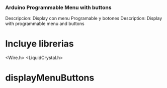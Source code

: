 ### Arduino Programmable Menu with buttons
Descripcion: Display con menu Programable y botones
Description: Display with programmable menu and buttons

# Incluye librerias
<Wire.h>
<LiquidCrystal.h>

# displayMenuButtons
